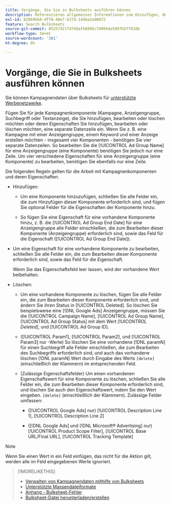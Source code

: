 ```yaml
---
title: Vorgänge, die Sie in Bulksheets ausführen können
description: Referenzieren allgemeiner Informationen zum Hinzufügen, Bearbeiten und Löschen von Kampagnendaten mithilfe von Bulksheets.
exl-id: 82969bb8-dff8-48e7-b37d-1446a2a90072
feature: Search Bulksheets
source-git-commit: 052574217d7ddafb8895c74094da5997b5ff83db
workflow-type: tm+mt
source-wordcount: '381'
ht-degree: 0%

---
```


# Vorgänge, die Sie in Bulksheets ausführen können

Sie können Kampagnendaten über Bulksheets für [unterstützte Werbenetzwerke](../bulksheet-about.md#bulksheet-functionality-by-network).

Fügen Sie für jede Kampagnenkomponente (Kampagne, Anzeigengruppe, Suchbegriff oder Textanzeige), die Sie hinzufügen, bearbeiten oder löschen möchten oder deren Eigenschaften Sie hinzufügen, bearbeiten oder löschen möchten, eine separate Datenzeile ein. Wenn Sie z. B. eine Kampagne mit einer Anzeigengruppe, einem Keyword und einer Anzeige erstellen möchten - insgesamt vier Komponenten - benötigen Sie vier separate Datenzeilen. So bearbeiten Sie die [!UICONTROL Ad Group Name] für eine Anzeigengruppe (eine Komponente) benötigen Sie jedoch nur eine Zeile. Um vier verschiedene Eigenschaften für eine Anzeigengruppe (eine Komponente) zu bearbeiten, benötigen Sie ebenfalls nur eine Zeile.

Die folgenden Regeln gelten für die Arbeit mit Kampagnenkomponenten und deren Eigenschaften.

* Hinzufügen:

   * Um eine Komponente hinzuzufügen, schließen Sie alle Felder ein, die zum Hinzufügen dieser Komponente erforderlich sind, und fügen Sie optional Felder für die Eigenschaften der Komponente hinzu.

   * So fügen Sie eine Eigenschaft für eine vorhandene Komponente hinzu, z. B. die [!UICONTROL Ad Group End Date] für eine Anzeigengruppe alle Felder einschließen, die zum Bearbeiten dieser Komponente (Anzeigengruppe) erforderlich sind, sowie das Feld für die Eigenschaft ([!UICONTROL Ad Group End Date]).

* Um eine Eigenschaft für eine vorhandene Komponente zu bearbeiten, schließen Sie alle Felder ein, die zum Bearbeiten dieser Komponente erforderlich sind, sowie das Feld für die Eigenschaft.

  Wenn Sie das Eigenschaftsfeld leer lassen, wird der vorhandene Wert beibehalten.

* Löschen:

   * Um eine vorhandene Komponente zu löschen, fügen Sie alle Felder ein, die zum Bearbeiten dieser Komponente erforderlich sind, und ändern Sie ihren Status in [!UICONTROL Deleted]. So löschen Sie beispielsweise eine [!DNL Google Ads] Anzeigengruppe, müssen Sie die [!UICONTROL Campaign Name], [!UICONTROL Ad Group Name], [!UICONTROL Ad Group Status] mit dem Wert <i>[!UICONTROL Deleted]</i>, und [!UICONTROL Ad Group ID].

   * ([!UICONTROL Param1], [!UICONTROL Param2], und [!UICONTROL Param3] nur -Werte) So löschen Sie eine vorhandene [!DNL paramN] für einen Suchbegriff alle Felder einschließen, die zum Bearbeiten des Suchbegriffs erforderlich sind, und auch das vorhandene löschen [!DNL paramN] Wert durch Eingabe des Werts `[delete]` (einschließlich der Klammern) im entsprechenden Feld.

   * (Zulässige Eigenschaftsfelder) Um einen vorhandenen Eigenschaftswert für eine Komponente zu löschen, schließen Sie alle Felder ein, die zum Bearbeiten dieser Komponente erforderlich sind, und löschen Sie auch den Eigenschaftswert, indem Sie den Wert eingeben. `[delete]` (einschließlich der Klammern). Zulässige Felder umfassen:

      * ([!UICONTROL Google Ads] nur) [!UICONTROL Description Line 1], [!UICONTROL Description Line 2]

      * ([!DNL Google Ads] und [!DNL Microsoft® Advertising] nur) [!UICONTROL Product Scope Filter], [!UICONTROL Base URL/Final URL], [!UICONTROL Tracking Template]

>[!NOTE]
>
>Wenn Sie einen Wert in ein Feld einfügen, das nicht für die Aktion gilt, werden alle im Feld eingegebenen Werte ignoriert.

>[!MORELIKETHIS]
>
>* [Verwalten von Kampagnendaten mithilfe von Bulksheets](../bulksheet-about.md)
>* [Unterstützte Massendateiformate](bulksheet-file-formats.md)
>* [Anhang - Bulksheet-Fehler](../bulksheet-errors.md)
>* [Bulksheet-Datei herunterladen/erstellen](../bulksheet-download.md)
